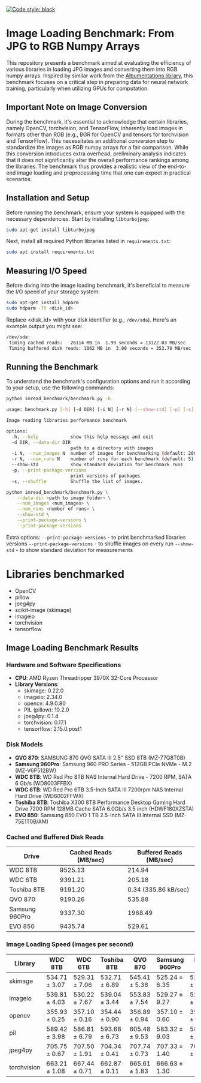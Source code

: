 [![Code style: black](https://img.shields.io/badge/code%20style-black-000000.svg)](https://github.com/ambv/black)

# Image Loading Benchmark: From JPG to RGB Numpy Arrays

This repository presents a benchmark aimed at evaluating the efficiency of various libraries in loading JPG images and converting them into RGB numpy arrays. Inspired by similar work from the [Albumentations library](https://github.com/albumentations-team/albumentations/), this benchmark focuses on a critical step in preparing data for neural network training, particularly when utilizing GPUs for computation.

## Important Note on Image Conversion

During the benchmark, it's essential to acknowledge that certain libraries, namely OpenCV, torchvision, and TensorFlow, inherently load images in formats other than RGB (e.g., BGR for OpenCV and tensors for torchvision and TensorFlow). This necessitates an additional conversion step to standardize the images as RGB numpy arrays for a fair comparison. While this conversion introduces extra overhead, preliminary analysis indicates that it does not significantly alter the overall performance rankings among the libraries. The benchmark thus provides a realistic view of the end-to-end image loading and preprocessing time that one can expect in practical scenarios.

## Installation and Setup
Before running the benchmark, ensure your system is equipped with the necessary dependencies. Start by installing `libturbojpeg`:

```bash
sudo apt-get install libturbojpeg
```

Next, install all required Python libraries listed in `requirements.txt`:

```bash
sudo apt install requirements.txt
```

## Measuring I/O Speed

Before diving into the image loading benchmark, it's beneficial to measure the I/O speed of your storage system:

```bash
sudo apt-get install hdparm
sudo hdparm -Tt <disk_id>
```

Replace <disk_id> with your disk identifier (e.g., `/dev/sda`). Here's an example output you might see:

```bash
/dev/sda:
 Timing cached reads:   26114 MB in  1.99 seconds = 13122.03 MB/sec
 Timing buffered disk reads: 1062 MB in  3.00 seconds = 353.70 MB/sec
```

## Running the Benchmark

To understand the benchmark's configuration options and run it according to your setup, use the following commands:

```bash
python imread_benchmark/benchmark.py -h

usage: benchmark.py [-h] [-d DIR] [-i N] [-r N] [--show-std] [-p] [-s]

Image reading libraries performance benchmark

options:
  -h, --help            show this help message and exit
  -d DIR, --data-dir DIR
                        path to a directory with images
  -i N, --num_images N  number of images for benchmarking (default: 2000)
  -r N, --num_runs N    number of runs for each benchmark (default: 5)
  --show-std            show standard deviation for benchmark runs
  -p, --print-package-versions
                        print versions of packages
  -s, --shuffle         Shuffle the list of images.
```


```bash
python imread_benchmark/benchmark.py \
    --data-dir <path to image folder> \
    --num_images <num_images> \
    --num_runs <number of runs> \
    --show-std \
    --print-package-versions \
    --print-package-versions
```

Extra options:
`--print-package-versions` - to print benchmarked libraries versions
`--print-package-versions` - to shuffle images on every run
`--show-std` - to show standard deviation for measurements

# Libraries benchmarked

* OpenCV
* pillow
* jpeg4py
* scikit-image (skimage)
* imageio
* torchvision
* tensorflow

## Image Loading Benchmark Results

### Hardware and Software Specifications

- **CPU**: AMD Ryzen Threadripper 3970X 32-Core Processor
- **Library Versions**:
  - skimage: 0.22.0
  - imageio: 2.34.0
  - opencv: 4.9.0.80
  - PIL (pillow): 10.2.0
  - jpeg4py: 0.1.4
  - torchvision: 0.17.1
  - tensorflow: 2.15.0.post1

### Disk Models

- **QVO 870**: SAMSUNG 870 QVO SATA III 2.5" SSD 8TB (MZ-77Q8T0B)
- **Samsung 960Pro**: Samsung 960 PRO Series - 512GB PCIe NVMe - M.2 (MZ-V6P512BW)
- **WDC 8TB**: WD Red Pro 8TB NAS Internal Hard Drive - 7200 RPM, SATA 6 Gb/s (WD8003FFBX)
- **WDC 6TB**: WD Red Pro 6TB 3.5-Inch SATA III 7200rpm NAS Internal Hard Drive (WD6002FFWX)
- **Toshiba 8TB**: Toshiba X300 8TB Performance Desktop Gaming Hard Drive 7200 RPM 128MB Cache SATA 6.0Gb/s 3.5 inch (HDWF180XZSTA)
- **EVO 850**: Samsung 850 EVO 1 TB 2.5-Inch SATA III Internal SSD (MZ-75E1T0B/AM)

### Cached and Buffered Disk Reads

| Drive          | Cached Reads (MB/sec) | Buffered Reads (MB/sec) |
|----------------|-----------------------|-------------------------|
| WDC 8TB        | 9525.13               | 214.94                  |
| WDC 6TB        | 9391.21               | 205.18                  |
| Toshiba 8TB    | 9191.20               | 0.34 (335.86 kB/sec)    |
| QVO 870        | 9190.26               | 535.88                  |
| Samsung 960Pro | 9337.30               | 1968.49                 |
| EVO 850        | 9435.74               | 529.61                  |

### Image Loading Speed (images per second)

| Library     | WDC 8TB         | WDC 6TB         | Toshiba 8TB     | QVO 870         | Samsung 960Pro  | EVO 850         |
|-------------|-----------------|-----------------|-----------------|-----------------|-----------------|-----------------|
| skimage     | 534.71 ± 3.07   | 529.31 ± 7.06   | 532.71 ± 6.89   | 545.41 ± 5.38   | 525.24 ± 6.35   | 524.83 ± 5.46   |
| imageio     | 539.81 ± 4.03   | 530.22 ± 7.67   | 539.04 ± 3.44   | 553.83 ± 7.54   | 529.27 ± 9.27   | 526.44 ± 5.64   |
| opencv      | 355.93 ± 0.25   | 357.10 ± 0.16   | 354.44 ± 0.90   | 356.89 ± 0.94   | 357.10 ± 0.60   | 354.99 ± 0.54   |
| pil         | 589.42 ± 3.98   | 586.81 ± 6.79   | 593.68 ± 6.73   | 605.48 ± 9.53   | 583.32 ± 9.03   | 583.21 ± 5.95   |
| jpeg4py     | 705.75 ± 0.67   | 707.50 ± 1.91   | 704.34 ± 0.41   | 707.74 ± 0.73   | 707.33 ± 1.40   | 705.67 ± 1.80   |
| torchvision | 663.21 ± 1.08   | 667.44 ± 0.71   | 662.87 ± 0.11   | 665.61 ± 1.83   | 666.63 ± 1.30
